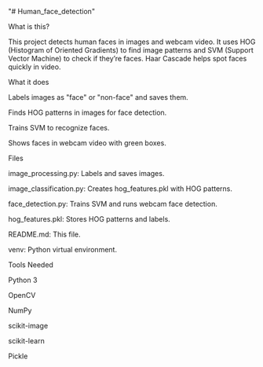 "# Human_face_detection" 

What is this?

This project detects human faces in images and webcam video. It uses HOG (Histogram of Oriented Gradients) to find image patterns and SVM (Support Vector Machine) to check if they’re faces. Haar Cascade helps spot faces quickly in video.

What it does





Labels images as "face" or "non-face" and saves them.



Finds HOG patterns in images for face detection.



Trains SVM to recognize faces.



Shows faces in webcam video with green boxes.

Files





image_processing.py: Labels and saves images.



image_classification.py: Creates hog_features.pkl with HOG patterns.



face_detection.py: Trains SVM and runs webcam face detection.



hog_features.pkl: Stores HOG patterns and labels.



README.md: This file.



venv: Python virtual environment.

Tools Needed





Python 3



OpenCV



NumPy



scikit-image



scikit-learn



Pickle

